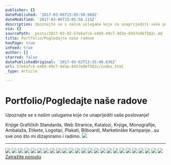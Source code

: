 ```yaml
---
publisher: {}
datePublished: '2017-03-06T15:05:50.969Z'
dateModified: '2017-03-06T15:05:50.115Z'
description: Upoznajte se s našim uslugama koje će unaprijediti vaše poslovanje!
via: {}
sourcePath: _posts/2017-03-02-57e6afcb-e469-49c7-9d3e-8457e96f582c.md
title: Portfolio/Pogledajte naše radove
hasPage: true
inFeed: true
author: []
starred: false
datePublishedOriginal: '2017-03-02T13:35:48.636Z'
url: 57e6afcb-e469-49c7-9d3e-8457e96f582c/index.html
_type: Article

---
```

# Portfolio/Pogledajte naše radove

Upoznajte se s našim uslugama koje će unaprijediti vaše poslovanje!

Knjige Grafičkih Standarda, Web Stranice, Katalozi, Knjige, Monografije, Ambalaža, Etikete, Logotipi, Plakati, Bilboardi, Marketinške Kampanje...su sve ono što mi dizajniramo i radimo.
![](https://the-grid-user-content.s3-us-west-2.amazonaws.com/9d8e210f-498c-4822-8a96-f900297f518c.jpg)

---

![](https://the-grid-user-content.s3-us-west-2.amazonaws.com/ce69fc0c-afa3-41f4-aae6-bb6eea58358d.jpg)
![](https://the-grid-user-content.s3-us-west-2.amazonaws.com/67a9269f-253e-4955-ba05-c61c31364e37.jpg)
![](https://the-grid-user-content.s3-us-west-2.amazonaws.com/0f10f035-26ad-4ff7-b3ae-d26bc533f68e.jpg)
![](https://the-grid-user-content.s3-us-west-2.amazonaws.com/d34994e6-6569-4db0-ad1e-2b70377fa83c.jpg)
![](https://the-grid-user-content.s3-us-west-2.amazonaws.com/b9f793fc-49eb-4a5b-8586-80b8ae3d5798.jpg)
![](https://the-grid-user-content.s3-us-west-2.amazonaws.com/b5f45919-38b6-49e1-ab4d-a9cfc1577f2e.jpg)
![](https://the-grid-user-content.s3-us-west-2.amazonaws.com/a4ec4134-77e3-4bbc-8297-598775d36ab7.jpg)
![](https://the-grid-user-content.s3-us-west-2.amazonaws.com/5eaef1d9-0cce-42d5-b096-d7956fbb4464.jpg)
![](https://s3-us-west-2.amazonaws.com/the-grid-img/p/21e503524bad7c700babfd78340f9604ff37cff3.jpg)
![](https://the-grid-user-content.s3-us-west-2.amazonaws.com/880e5db5-5574-4fad-a7ba-b50150dd2119.jpg)
![](https://the-grid-user-content.s3-us-west-2.amazonaws.com/64599249-2fc1-43ca-a07e-09514a0821cf.jpg)
![](https://the-grid-user-content.s3-us-west-2.amazonaws.com/84e7faf0-ce84-4568-bfcc-f4fc55dda9f6.jpg)
![](https://s3-us-west-2.amazonaws.com/the-grid-img/p/c6c08ea56f338ef7cf02412c34fe155245c9e22f.jpg)
![](https://s3-us-west-2.amazonaws.com/the-grid-img/p/04e106a57538b30a4e8dd8c20d8d278255091d66.jpg)
![](https://the-grid-user-content.s3-us-west-2.amazonaws.com/be1e512a-9d04-4324-97a2-668c4e786ebd.jpg)
![](https://the-grid-user-content.s3-us-west-2.amazonaws.com/28a31c2b-95bc-498d-9d32-040ba0a0c9f0.jpg)
![](https://the-grid-user-content.s3-us-west-2.amazonaws.com/2f111f36-b087-4c8e-90d3-afa78cfd64f1.jpg)
![](https://the-grid-user-content.s3-us-west-2.amazonaws.com/27292598-9b2a-4ba6-8c8e-2880e3289520.jpg)
![](https://the-grid-user-content.s3-us-west-2.amazonaws.com/eefd3630-6b9a-4562-ba22-e5ef2ac88f81.jpg)
![](https://the-grid-user-content.s3-us-west-2.amazonaws.com/0953dd98-04fc-4bd8-8dff-06127ec85929.jpg)
![](https://the-grid-user-content.s3-us-west-2.amazonaws.com/ee3e9a9e-561f-4258-b6db-6016df601ab4.jpg)
![](https://the-grid-user-content.s3-us-west-2.amazonaws.com/9a5a9590-3a0c-403f-8ba5-ecbe41885a8e.jpg)
![](https://the-grid-user-content.s3-us-west-2.amazonaws.com/f673d85b-1e9f-4189-a4b8-87bdfd9beeb2.jpg)
![](https://the-grid-user-content.s3-us-west-2.amazonaws.com/1cf9a2ff-3f6e-48f6-a476-739a4d87dd81.jpg)
![](https://the-grid-user-content.s3-us-west-2.amazonaws.com/836f01ed-3ae5-4b26-a4bb-6f304d10312c.jpg)
[Zatražite ponudu][0]

[0]: https://docs.google.com/forms/d/e/1FAIpQLScdOVsi3x4G0Lhj3_OM6jahpukJaGd1BQo7SdDcZ_cg58LITg/formResponse